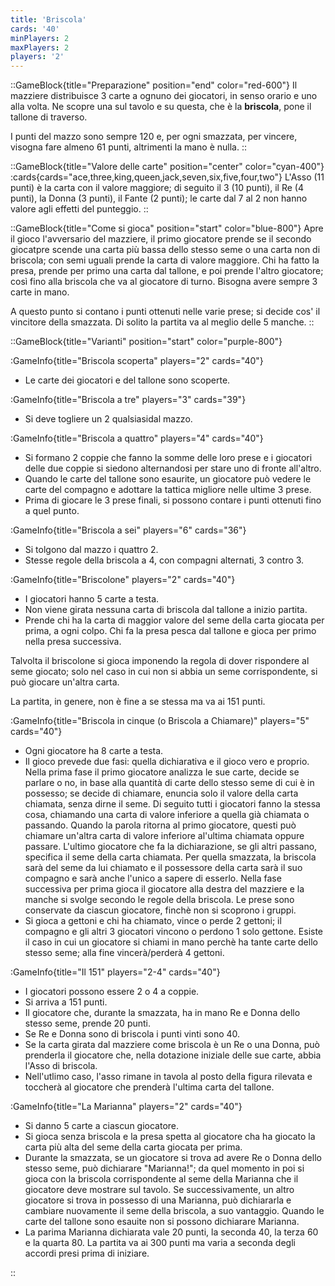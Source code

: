 ```yaml
---
title: 'Briscola'
cards: '40'
minPlayers: 2
maxPlayers: 2
players: '2'
---
```


<!--more-->

::GameBlock{title="Preparazione" position="end" color="red-600"}
Il mazziere distribuisce 3 carte a ognuno dei giocatori, in senso orario e uno alla volta. Ne scopre una sul tavolo e su questa, che è la **briscola**, pone il tallone di traverso.

I punti del mazzo sono sempre 120 e, per ogni smazzata, per vincere, visogna fare almeno 61 punti, altrimenti la mano è nulla.
::

::GameBlock{title="Valore delle carte" position="center" color="cyan-400"}
:cards{cards="ace,three,king,queen,jack,seven,six,five,four,two"}
L'Asso (11 punti) è la carta con il valore maggiore; di seguito il 3 (10 punti), il Re (4 punti), la Donna (3 punti), il Fante (2 punti); le carte dal 7 al 2 non hanno valore agli effetti del punteggio.
::

::GameBlock{title="Come si gioca" position="start" color="blue-800"}
Apre il gioco l'avversario del mazziere, il primo giocatore prende se il secondo giocatpre scende una carta più bassa dello stesso seme o una carta non di briscola; con semi uguali prende la carta di valore maggiore. Chi ha fatto la presa, prende per primo una carta dal tallone, e poi prende l'altro giocatore; così fino alla briscola che va al giocatore di turno. Bisogna avere sempre 3 carte in mano.

A questo punto si contano i punti ottenuti nelle varie prese; si decide cos' il vincitore della smazzata. Di solito la partita va al meglio delle 5 manche.
::

::GameBlock{title="Varianti" position="start" color="purple-800"}

:GameInfo{title="Briscola scoperta" players="2" cards="40"}

- Le carte dei giocatori e del tallone sono scoperte.

:GameInfo{title="Briscola a tre" players="3" cards="39"}

- Si deve togliere un 2 qualsiasidal mazzo.

:GameInfo{title="Briscola a quattro" players="4" cards="40"}

- Si formano 2 coppie che fanno la somme delle loro prese e i giocatori delle due coppie si siedono alternandosi per stare uno di fronte all'altro.
- Quando le carte del tallone sono esaurite, un giocatore può vedere le carte del compagno e adottare la tattica migliore nelle ultime 3 prese.
- Prima di giocare le 3 prese finali, si possono contare i punti ottenuti fino a quel punto.

:GameInfo{title="Briscola a sei" players="6" cards="36"}

- Si tolgono dal mazzo i quattro 2.
- Stesse regole della briscola a 4, con compagni alternati, 3 contro 3.

:GameInfo{title="Briscolone" players="2" cards="40"}

- I giocatori hanno 5 carte a testa.
- Non viene girata nessuna carta di briscola dal tallone a inizio partita.
- Prende chi ha la carta di maggior valore del seme della carta giocata per prima, a ogni colpo. Chi fa la presa pesca dal tallone e gioca per primo nella presa successiva.

Talvolta il briscolone si gioca imponendo la regola di dover rispondere al seme giocato; solo nel caso in cui non si abbia un seme corrispondente, si può giocare un'altra carta.

La partita, in genere, non è fine a se stessa ma va ai 151 punti.

:GameInfo{title="Briscola in cinque (o Briscola a Chiamare)" players="5" cards="40"}

- Ogni giocatore ha 8 carte a testa.
- Il gioco prevede due fasi: quella dichiarativa e il gioco vero e proprio. Nella prima fase il primo giocatore analizza le sue carte, decide se parlare o no, in base alla quantità di carte dello stesso seme di cui è in possesso; se decide di chiamare, enuncia solo il valore della carta chiamata, senza dirne il seme. Di seguito tutti i giocatori fanno la stessa cosa, chiamando una carta di valore inferiore a quella già chiamata o passando. Quando la parola ritorna al primo giocatore, questi può chiamare un'altra carta di valore inferiore al'ultima chiamata oppure passare. L'ultimo giocatore che fa la dichiarazione, se gli altri passano, specifica il seme della carta chiamata. Per quella smazzata, la briscola sarà del seme da lui chiamato e il possessore della carta sarà il suo compagno e sarà anche l'unico a sapere di esserlo. Nella fase successiva per prima gioca il giocatore alla destra del mazziere e la manche si svolge secondo le regole della briscola. Le prese sono conservate da ciascun giocatore, finchè non si scoprono i gruppi.
- Si gioca a gettoni e chi ha chiamato, vince o perde 2 gettoni; il compagno e gli altri 3 giocatori vincono o perdono 1 solo gettone. Esiste il caso in cui un giocatore si chiami in mano perchè ha tante carte dello stesso seme; alla fine vincerà/perderà 4 gettoni.

:GameInfo{title="Il 151" players="2-4" cards="40"}

- I giocatori possono essere 2 o 4 a coppie.
- Si arriva a 151 punti.
- Il giocatore che, durante la smazzata, ha in mano Re e Donna dello stesso seme, prende 20 punti.
- Se Re e Donna sono di briscola i punti vinti sono 40.
- Se la carta girata dal mazziere come briscola è un Re o una Donna, può prenderla il giocatore che, nella dotazione iniziale delle sue carte, abbia l'Asso di briscola.
- Nell'utlimo caso, l'asso rimane in tavola al posto della figura rilevata e toccherà al giocatore che prenderà l'ultima carta del tallone.

:GameInfo{title="La Marianna" players="2" cards="40"}

- Si danno 5 carte a ciascun giocatore.
- Si gioca senza briscola e la presa spetta al giocatore cha ha giocato la carta più alta del seme della carta giocata per prima.
- Durante la smazzata, se un giocatore si trova ad avere Re o Donna dello stesso seme, può dichiarare "Marianna!"; da quel momento in poi si gioca con la briscola corrispondente al seme della Marianna che il giocatore deve mostrare sul tavolo. Se successivamente, un altro giocatore si trova in possesso di una Marianna, può dichiararla e cambiare nuovamente il seme della briscola, a suo vantaggio. Quando le carte del tallone sono esauite non si possono dichiarare Marianna.
- La parima Marianna dichiarata vale 20 punti, la seconda 40, la terza 60 e la quarta 80. La partita va ai 300 punti ma varia a seconda degli accordi presi prima di iniziare.

::
